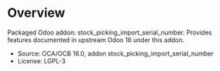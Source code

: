 # Overview

Packaged Odoo addon: stock_picking_import_serial_number. Provides features documented in upstream Odoo 16 under this addon.

- Source: OCA/OCB 16.0, addon stock_picking_import_serial_number
- License: LGPL-3
